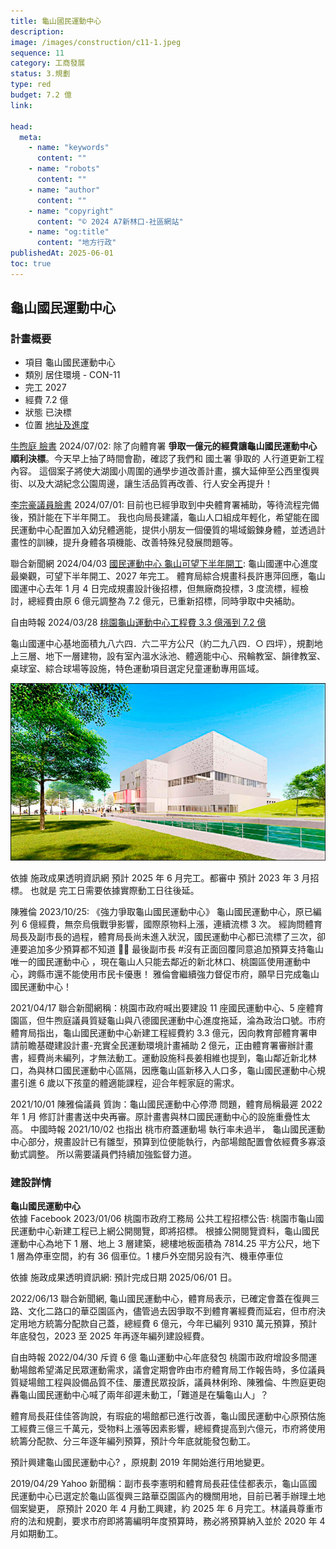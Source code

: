```yaml
---
title: 龜山國民運動中心
description:
image: /images/construction/c11-1.jpeg
sequence: 11
category: 工商發展
status: 3.規劃
type: red
budget: 7.2 億
link:

head:
  meta:
    - name: "keywords"
      content: ""
    - name: "robots"
      content: ""
    - name: "author"
      content: ""
    - name: "copyright"
      content: "© 2024 A7新林口-社區網站"
    - name: "og:title"
      content: "地方行政"
publishedAt: 2025-06-01
toc: true
---
```


## 龜山國民運動中心

### 計畫概要

- 項目 龜山國民運動中心
- 類別 居住環境 - CON-11
- 完工 2027
- 經費 7.2 億
- 狀態 已決標
- 位置 <a href="https://reiso.tycg.gov.tw/governance-progress/12?id=3881e665-e75f-4238-8200-567224e71ec3">地址及進度</a>

<a href="https://www.facebook.com/share/p/a8ZGvnNkG8GBbuhi/">牛煦庭 臉書</a> 2024/07/02: 除了向體育署 **爭取一億元的經費讓龜山國民運動中心順利決標**。今天早上抽了時間會勘，確認了我們和 國土署 爭取的 人行道更新工程 內容。 這個案子將使大湖國小周圍的通學步道改善計畫，擴大延伸至公西里復興街、以及大湖紀念公園周邊，讓生活品質再改善、行人安全再提升！

<a href="https://www.facebook.com/share/p/eppFghFFAcunzjDT/">李宗豪議員臉書</a> 2024/07/01: 目前也已經爭取到中央體育署補助，等待流程完備後，預計能在下半年開工。 我也向局長建議，龜山人口組成年輕化，希望能在國民運動中心配置加入幼兒體適能，提供小朋友一個優質的場域鍛鍊身體，並透過計畫性的訓練，提升身體各項機能、改善特殊兒發展問題等。

聯合新聞網 2024/04/03 <a href="https://udn.com/news/story/7324/7873430">國民運動中心 龜山可望下半年開工</a>:
龜山國運中心進度最樂觀，可望下半年開工、2027 年完工。 體育局綜合規畫科長許惠萍回應，龜山國運中心去年 1 月 4 日完成規畫設計後招標，但無廠商投標，3 度流標，經檢討，總經費由原 6 億元調整為 7.2 億元，已重新招標，同時爭取中央補助。

自由時報 2024/03/28 <a href="https://news.ltn.com.tw/news/Taoyuan/paper/1637903">桃園龜山運動中心工程費 3.3 億漲到 7.2 億</a>

龜山國運中心基地面積九八六四．六二平方公尺（約二九八四．○ 四坪），規劃地上三層、地下一層建物，設有室內溫水泳池、體適能中心、飛輪教室、韻律教室、桌球室、綜合球場等設施，特色運動項目選定兒童運動專用區域。

![c11-1.jpeg](/images/construction/c11-1.jpeg)

依據 施政成果透明資訊網 預計 2025 年 6 月完工。都審中 預計 2023 年 3 月招標。 也就是 完工日需要依據實際動工日往後延。

陳雅倫 2023/10/25: 《強力爭取龜山國民運動中心》
龜山國民運動中心，原已編列 6 億經費，無奈烏俄戰爭影響，國際原物料上漲，連續流標 3 次。 經詢問體育局長及副市長的過程，體育局長尚未進入狀況，國民運動中心都已流標了三次，卻連要追加多少預算都不知道 🤷‍♀️ 最後副市長 #沒有正面回覆同意追加預算支持龜山唯一的國民運動中心 ，現在龜山人只能去鄰近的新北林口、桃園區使用運動中心，跨縣市還不能使用市民卡優惠！ 雅倫會繼續強力督促市府，願早日完成龜山國民運動中心！

2021/04/17 聯合新聞網稱：桃園市政府喊出要建設 11 座國民運動中心、5 座體育園區，但牛煦庭議員質疑龜山與八德國民運動中心進度拖延，淪為政治口號。市府體育局指出，龜山國民運動中心新建工程經費約 3.3 億元，因向教育部體育署申請前瞻基礎建設計畫-充實全民運動環境計畫補助 2 億元，正由體育署審辦計畫書，經費尚未編列，才無法動工。運動設施科長姜相維也提到，龜山鄰近新北林口，為與林口國民運動中心區隔，因應龜山區新移入人口多，龜山國民運動中心規畫引進 6 歲以下孩童的體適能課程，迎合年輕家庭的需求。

2021/10/01 陳雅倫議員 質詢：龜山國民運動中心停滯 問題，體育局稱最遲 2022 年 1 月 修訂計畫書送中央再審。原計畫書與林口國民運動中心的設施重疊性太高。 中國時報 2021/10/02 也指出 桃市府蓋運動場 執行率未過半， 龜山國民運動中心部分，規畫設計已有雛型，預算到位便能執行，內部場館配置會依經費多寡滾動式調整。 所以需要議員們持續加強監督力道。

### 建設詳情

**龜山國民運動中心**  
依據 Facebook 2023/01/06 桃園市政府工務局 公共工程招標公告: 桃園市龜山國民運動中心新建工程已上網公開閱覽，即將招標。 根據公開閱覽資料，龜山國民運動中心為地下 1 層、地上 3 層建築，總樓地板面積為 7814.25 平方公尺，地下 1 層為停車空間，約有 36 個車位。1 樓戶外空間另設有汽、機車停車位

依據 施政成果透明資訊網: 預計完成日期 2025/06/01 日。

2022/06/13 聯合新聞網, 龜山國民運動中心，體育局表示，已確定會蓋在復興三路、文化二路口的華亞園區內，儘管過去因爭取不到體育署經費而延宕，但市府決定用地方統籌分配款自己蓋，總經費 6 億元，今年已編列 9310 萬元預算，預計年底發包，2023 至 2025 年再逐年編列建設經費。

自由時報 2022/04/30 斥資 6 億 龜山運動中心年底發包
桃園市政府增設多間運動場館希望滿足民眾運動需求，議會定期會昨由市府體育局工作報告時，多位議員質疑場館工程與設備品質不佳、屢遭民眾投訴，議員林俐玲、陳雅倫、牛煦庭更砲轟龜山國民運動中心喊了兩年卻遲未動工，「難道是在騙龜山人」？

體育局長莊佳佳答詢說，有瑕疵的場館都已進行改善，龜山國民運動中心原預估施工經費三億三千萬元，受物料上漲等因素影響，總經費提高到六億元，市府將使用統籌分配款、分三年逐年編列預算，預計今年底就能發包動工。

預計興建龜山國民運動中心? ，原規劃 2019 年開始進行用地變更。

2019/04/29 Yahoo 新聞稱：副市長李憲明和體育局長莊佳佳都表示，龜山區國民運動中心已選定於龜山區復興三路華亞園區內的機關用地，目前已著手辦理土地個案變更， 原預計 2020 年 4 月動工興建，約 2025 年 6 月完工。林議員尊重市府的法和規劃，要求市府即將籌編明年度預算時，務必將預算納入並於 2020 年 4 月如期動工。

